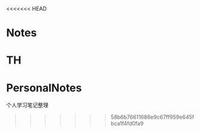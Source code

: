 <<<<<<< HEAD
# Notes
TH
=======
# PersonalNotes
个人学习笔记整理
>>>>>>> 58b6b76611686e9c67ff959e645fbca1f4fd0fa9
